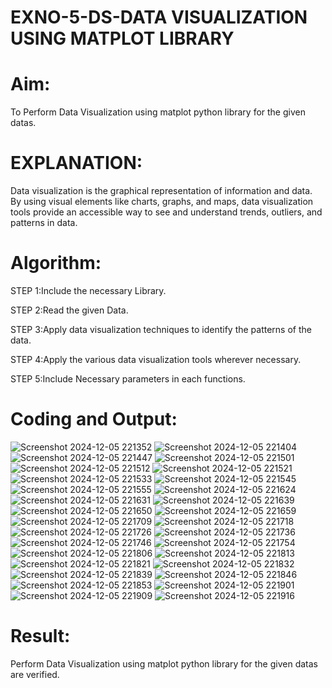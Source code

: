 # EXNO-5-DS-DATA VISUALIZATION USING MATPLOT LIBRARY

# Aim:
  To Perform Data Visualization using matplot python library for the given datas.

# EXPLANATION:
Data visualization is the graphical representation of information and data. By using visual elements like charts, graphs, and maps, data visualization tools provide an accessible way to see and understand trends, outliers, and patterns in data.

# Algorithm:
STEP 1:Include the necessary Library.

STEP 2:Read the given Data.

STEP 3:Apply data visualization techniques to identify the patterns of the data.

STEP 4:Apply the various data visualization tools wherever necessary.

STEP 5:Include Necessary parameters in each functions.

# Coding and Output:
![Screenshot 2024-12-05 221352](https://github.com/user-attachments/assets/7b2fb172-6266-43df-b130-44b4f270e2a3)
![Screenshot 2024-12-05 221404](https://github.com/user-attachments/assets/1c60346d-d166-4ae6-902b-73daba672e06)
![Screenshot 2024-12-05 221447](https://github.com/user-attachments/assets/f09e0cb6-643b-4077-8f0b-f3e2c9ecb1b4)
![Screenshot 2024-12-05 221501](https://github.com/user-attachments/assets/54f3889d-4f1c-4a7a-ae9f-6ff45a79608d)
![Screenshot 2024-12-05 221512](https://github.com/user-attachments/assets/13d48c7e-f46e-462a-8d4b-7ed0f1326180)
![Screenshot 2024-12-05 221521](https://github.com/user-attachments/assets/084c25f0-1513-450b-bdb7-66d23de6d5f3)
![Screenshot 2024-12-05 221533](https://github.com/user-attachments/assets/588bb116-2584-4687-9d5f-4a227cd45b24)
![Screenshot 2024-12-05 221545](https://github.com/user-attachments/assets/ad0d76fc-7003-4746-bd47-1d7c064e3e4b)
![Screenshot 2024-12-05 221555](https://github.com/user-attachments/assets/a4726a12-345d-478c-92ab-a3cc16599091)
![Screenshot 2024-12-05 221624](https://github.com/user-attachments/assets/c84ba5d0-02bd-4de4-881d-4b359ff703fe)
![Screenshot 2024-12-05 221631](https://github.com/user-attachments/assets/34a8a7b9-acef-4594-a157-c6b9d63feff0)
![Screenshot 2024-12-05 221639](https://github.com/user-attachments/assets/94e59743-033c-42ba-bf24-3c2c6564194e)
![Screenshot 2024-12-05 221650](https://github.com/user-attachments/assets/8696e71b-6eb1-4635-b555-b7cfa3f6633e)
![Screenshot 2024-12-05 221659](https://github.com/user-attachments/assets/09f02005-c1af-4988-b3e8-1cbb4e3b18e3)
![Screenshot 2024-12-05 221709](https://github.com/user-attachments/assets/25ca95b7-fd72-4367-846e-bde446d37ce6)
![Screenshot 2024-12-05 221718](https://github.com/user-attachments/assets/89372500-844a-4fbe-8dfa-2277bd8c0557)
![Screenshot 2024-12-05 221726](https://github.com/user-attachments/assets/77665d74-c87c-4232-a26e-e1b10cc705b2)
![Screenshot 2024-12-05 221736](https://github.com/user-attachments/assets/acc52d35-0795-4ab0-8a36-4c5d9ff5cd30)
![Screenshot 2024-12-05 221746](https://github.com/user-attachments/assets/a39d6968-3d44-4697-a324-e2fcee9aad02)
![Screenshot 2024-12-05 221754](https://github.com/user-attachments/assets/37262bc3-f4b5-4c27-b192-e63ac0e136c8)
![Screenshot 2024-12-05 221806](https://github.com/user-attachments/assets/7bda54b5-ab07-4d2c-bcde-c31fa1ccd8af)
![Screenshot 2024-12-05 221813](https://github.com/user-attachments/assets/c7e3c6e6-4c3d-4bc7-92ab-63d552cc815b)
![Screenshot 2024-12-05 221821](https://github.com/user-attachments/assets/491b781d-40b7-45d7-b7c5-88b30b566b06)
![Screenshot 2024-12-05 221832](https://github.com/user-attachments/assets/55362bdf-848f-41f3-a2a6-1ca7c2a92770)
![Screenshot 2024-12-05 221839](https://github.com/user-attachments/assets/259d2b44-9f69-47bf-9beb-1b3f93139b29)
![Screenshot 2024-12-05 221846](https://github.com/user-attachments/assets/ae53ee81-ef6d-4253-b7fd-4a29f1c7c0e5)
![Screenshot 2024-12-05 221853](https://github.com/user-attachments/assets/04f4e742-50b7-4855-ada1-0a3b4d6804aa)
![Screenshot 2024-12-05 221901](https://github.com/user-attachments/assets/f7a6c8a6-a1a8-46bd-80c3-d3d27dd06637)
![Screenshot 2024-12-05 221909](https://github.com/user-attachments/assets/a1ce0ad5-2636-4e06-af79-64784b107d92)
![Screenshot 2024-12-05 221916](https://github.com/user-attachments/assets/b8e6737c-28ea-4f83-8abf-9ca11dc244f8)

# Result:
 Perform Data Visualization using matplot python library for the given datas are verified.
